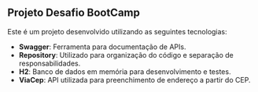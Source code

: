 ## Projeto Desafio BootCamp

Este é um projeto desenvolvido utilizando as seguintes tecnologias:

- **Swagger**: Ferramenta para documentação de APIs.
- **Repository**: Utilizado para organização do código e separação de responsabilidades.
- **H2**: Banco de dados em memória para desenvolvimento e testes.
- **ViaCep**: API utilizada para preenchimento de endereço a partir do CEP.
